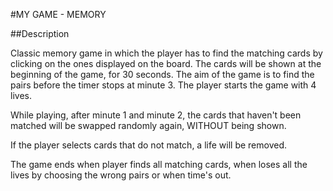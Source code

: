 #MY GAME - MEMORY

##Description

Classic memory game in which the player has to find the matching cards by clicking on the ones displayed on the board. The cards will be shown at the beginning of the game, for 30 seconds. The aim of the game is to find the pairs before the timer stops at minute 3. The player starts the game with 4 lives.

While playing, after minute 1 and minute 2, the cards that haven't been matched will be swapped randomly again, WITHOUT being shown.

If the player selects cards that do not match, a life will be removed.

The game ends when player finds all matching cards, when loses all the lives by choosing the wrong pairs or when time's out.